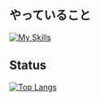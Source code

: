 ## やっていること
[![My Skills](https://skillicons.dev/icons?i=py,js,html,css,php,aws,cloudflare)](https://skillicons.dev)

## Status
[![Top Langs](https://github-readme-stats.vercel.app/api/top-langs/?username=tanaharu0314&layout=compact)](https://github.com/anuraghazra/github-readme-stats)

